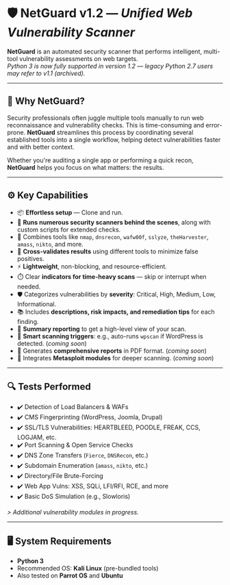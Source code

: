  

# 🛡️ NetGuard v1.2 — _Unified Web Vulnerability Scanner_

**NetGuard** is an automated security scanner that performs intelligent, multi-tool vulnerability assessments on web targets.  
_Python 3 is now fully supported in version 1.2 — legacy Python 2.7 users may refer to v1.1 (archived)._

---

## 🚀 Why NetGuard?

Security professionals often juggle multiple tools manually to run web reconnaissance and vulnerability checks. This is time-consuming and error-prone. **NetGuard** streamlines this process by coordinating several established tools into a single workflow, helping detect vulnerabilities faster and with better context.

Whether you're auditing a single app or performing a quick recon, **NetGuard** helps you focus on what matters: the results.

---

## ⚙️ Key Capabilities

- 📦 **Effortless setup** — Clone and run.
- 🤖 **Runs numerous security scanners behind the scenes**, along with custom scripts for extended checks.
- 🔧 Combines tools like `nmap`, `dnsrecon`, `wafw00f`, `sslyze`, `theHarvester`, `amass`, `nikto`, and more.
- 🧠 **Cross-validates results** using different tools to minimize false positives.
- ⚡ **Lightweight**, non-blocking, and resource-efficient.
- ⏱️ Clear **indicators for time-heavy scans** — skip or interrupt when needed.
- 🛡️ Categorizes vulnerabilities by **severity**: Critical, High, Medium, Low, Informational.
- 📚 Includes **descriptions, risk impacts, and remediation tips** for each finding.
- 📝 **Summary reporting** to get a high-level view of your scan.
- 🧩 **Smart scanning triggers**: e.g., auto-runs `wpscan` if WordPress is detected. (_coming soon_)
- 📄 Generates **comprehensive reports** in PDF format. (_coming soon_)
- 🎯 Integrates **Metasploit modules** for deeper scanning. (_coming soon_)

---

## 🔍 Tests Performed

- ✔️ Detection of Load Balancers & WAFs
- ✔️ CMS Fingerprinting (WordPress, Joomla, Drupal)
- ✔️ SSL/TLS Vulnerabilities: HEARTBLEED, POODLE, FREAK, CCS, LOGJAM, etc.
- ✔️ Port Scanning & Open Service Checks
- ✔️ DNS Zone Transfers (`Fierce`, `DNSRecon`, etc.)
- ✔️ Subdomain Enumeration (`amass`, `nikto`, etc.)
- ✔️ Directory/File Brute-Forcing
- ✔️ Web App Vulns: XSS, SQLi, LFI/RFI, RCE, and more
- ✔️ Basic DoS Simulation (e.g., Slowloris)

_> Additional vulnerability modules in progress._

---

## 🖥️ System Requirements

- **Python 3**
- Recommended OS: **Kali Linux** (pre-bundled tools)
- Also tested on **Parrot OS** and **Ubuntu**
